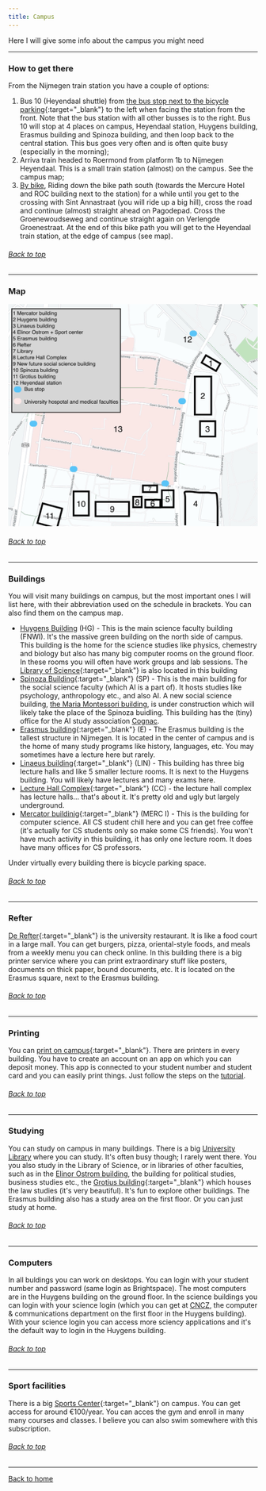 ```yaml
---
title: Campus
---
```


Here I will give some info about the campus you might need

___

###  How to get there
From the Nijmegen train station you have a couple of options:
1. Bus 10 (Heyendaal shuttle) from [the bus stop next to the bicycle parking](https://www.google.com/maps/place/Nijmegen/@51.8413998,5.8521553,16.8z/data=!4m5!3m4!1s0x47c70867bbe749d1:0x59caa91a36f94b1e!8m2!3d51.842675!4d5.8534759){:target="_blank"} to the left when facing the station from the front. Note that the bus station with all other busses is to the right. Bus 10 will stop at 4 places on campus, Heyendaal station, Huygens building, Erasmus building and Spinoza building, and then loop back to the central station. This bus goes very often and is often quite busy (especially in the morning);
2. Arriva train headed to Roermond from platform 1b to Nijmegen Heyendaal. This is a small train station (almost) on the campus. See the campus map;
3. [By bike](https://www.google.com/maps/dir/Nijmegen,+6512+AB+Nijmegen/51.820402,5.8666339/@51.8321328,5.8519616,14.51z/am=t/data=!4m9!4m8!1m5!1m1!1s0x47c708663249914d:0xf57c51a11acb43fc!2m2!1d5.8530307!2d51.8432285!1m0!3e1), Riding down the bike path south (towards the Mercure Hotel and ROC building next to the station) for a while until you get to the crossing with Sint Annastraat (you will ride up a big hill), cross the road and continue (almost) straight ahead on Pagodepad. Cross the Groenewoudseweg and continue straight again on Verlengde Groenestraat. At the end of this bike path you will get to the Heyendaal train station, at the edge of campus (see map).


###### [Back to top](Campus.md)

___

###  Map

![Campus map](media/campus_map.jpeg)

###### [Back to top](Campus.md)
___

###  Buildings
You will visit many buildings on campus, but the most important ones I will list here, with their abbreviation used on the schedule in brackets. You can also find them on the campus map. 
* [Huygens Building](https://www.ru.nl/fnwi/faculteit/profiel/huygensgebouw/) (HG) - This is the main science faculty building (FNWI). It's the massive green building on the north side of campus. This building is the home for the science studies like physics, chemestry and biology but also has many big computer rooms on the ground floor. In these rooms you will often have work groups and lab sessions. The [Library of Science](https://www.ru.nl/fm/over-de-faculteit/contact/elinor-ostromgebouw/){:target="_blank"} is also located in this building
* [Spinoza Building](https://www.ru.nl/opleidingen/studeren-radboud/faciliteiten-campus/gebouwen/spinozagebouw/){:target="_blank"} (SP) - This is the main building for the social science faculty (which AI is a part of). It hosts studies like psychology, anthropology etc., and also AI. A new social science building, [the Maria Montessori building](https://www.ru.nl/nieuwbouwfsw/), is under construction which will likely take the place of the Spinoza buidling. This building has the (tiny) office for the AI study association [Cognac](https://svcognac.nl).
* [Erasmus building](https://www.ru.nl/propertymanagement/building-on-campus/erasmus-building-and-square/){:target="_blank"} (E) - The Erasmus building is the tallest structure in Nijmegen. It is located in the center of campus and is the home of many study programs like history, languages, etc. You may sometimes have a lecture here but rarely.
* [Linaeus building](https://www.ru.nl/uvb/campus/gebouwen/vm/linnaeusgebouw/){:target="_blank"} (LIN) - This building has three big lecture halls and like 5 smaller lecture rooms. It is next to the Huygens building. You will likely have lectures and many exams here.
* [Lecture Hall Complex](https://www.ru.nl/propertymanagement/campus/campus-buildings/vm/collegezalencomplex/){:target="_blank"} (CC) - the lecture hall complex has lecture halls... that's about it. It's pretty old and ugly but largely underground.
* [Mercator buildinig](https://www.ru.nl/bvcampus/mercator_i/over_mercator_i/){:target="_blank"} (MERC I) - This is the building for computer science. All CS student chill here and you can get free coffee (it's actually for CS students only so make some CS friends). You won't have much activity in this building, it has only one lecture room. It does have many offices for CS professors.

Under virtually every building there is bicycle parking space. 

###### [Back to top](Campus.md)
___

###  Refter
[De Refter](https://www.ru.nl/fb/english/food_and_drink/de-refter/de-refter/){:target="_blank"} is the university restaurant. It is like a food court in a large mall. You can get burgers, pizza, oriental-style foods, and meals from a weekly menu you can check online. In this building there is a big printer service where you can print extraordinary stuff like posters, documents on thick paper, bound documents, etc. It is located on the Erasmus square, next to the Erasmus building.

###### [Back to top](Campus.md)
___

###  Printing
You can [print on campus](https://www.ru.nl/fb/english/print/printing-campus/){:target="_blank"}. There are printers in every building. You have to create an account on an app on which you can deposit money. This app is connected to your student number and student card and you can easily print things. Just follow the steps on the [tutorial](https://www.ru.nl/fb/english/print/printing-campus/).

###### [Back to top](Campus.md)
___

###  Studying
You can study on campus in many buildings. There is a big [University Library](https://www.ru.nl/library/) where you can study. It's often busy though; I rarely went there. You you also study in the Library of Science, or in libraries of other faculties, such as in the [Elinor Ostrom building](https://www.ru.nl/fm/over-de-faculteit/contact/elinor-ostromgebouw/), the building for political studies, business studies etc., the [Grotius building](https://www.ru.nl/opleidingen/studeren-radboud/faciliteiten-campus/gebouwen/grotiusgebouw/){:target="_blank"} which houses the law studies (it's very beautiful). It's fun to explore other buildings. The Erasmus building also has a study area on the first floor. Or you can just study at home.

###### [Back to top](Campus.md)
___

###  Computers
In all buldings you can work on desktops. You can login with your student number and password (same login as Brightspace). The most computers are in the Huygens building on the ground floor. In the science buildings you can login with your science login (which you can get at [CNCZ](https://wiki.cncz.science.ru.nl/Hoofdpagina), the computer & communications department on the first floor in the Huygens building). With your science login you can access more sciency applications and it's the default way to login in the Huygens building.

###### [Back to top](Campus.md)
___

###  Sport facilities
There is a big [Sports Center](https://www.ru.nl/sportscentre/){:target="_blank"} on campus. You can get access for around €100/year. You can acces the gym and enroll in many many courses and classes. I believe you can also swim somewhere with this subscription. 

###### [Back to top](Campus.md)
___

[Back to home](index.md)
